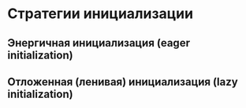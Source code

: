 Стратегии инициализации
=======================


## Энергичная инициализация (eager initialization)


## Отложенная (ленивая) инициализация (lazy initialization)


